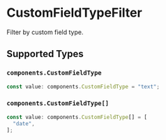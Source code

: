 # CustomFieldTypeFilter

Filter by custom field type.


## Supported Types

### `components.CustomFieldType`

```typescript
const value: components.CustomFieldType = "text";
```

### `components.CustomFieldType[]`

```typescript
const value: components.CustomFieldType[] = [
  "date",
];
```


